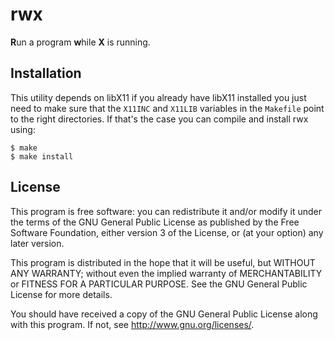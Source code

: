 rwx
===

**R**un a program **w**hile **X** is running.

Installation
------------

This utility depends on libX11 if you already have libX11 installed you
just need to make sure that the `X11INC` and `X11LIB` variables in the
`Makefile` point to the right directories. If that's the case you can
compile and install rwx using:

```
$ make
$ make install
```

License
-------

This program is free software: you can redistribute it and/or modify it
under the terms of the GNU General Public License as published by the
Free Software Foundation, either version 3 of the License, or (at your
option) any later version.

This program is distributed in the hope that it will be useful, but
WITHOUT ANY WARRANTY; without even the implied warranty of
MERCHANTABILITY or FITNESS FOR A PARTICULAR PURPOSE. See the GNU General
Public License for more details.

You should have received a copy of the GNU General Public License along
with this program. If not, see <http://www.gnu.org/licenses/>.
